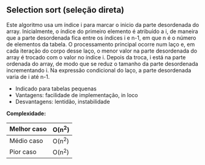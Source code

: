 ## Selection sort (seleção direta)
Este algoritmo usa um índice i para marcar o inicio da parte desordenada do array. Inicialmente, o índice do primeiro elemento é atribuído a i, de maneira que a parte desordenada fica entre os índices i e n-1, em que n é o número de elementos da tabela. O processamento principal ocorre num laço e, em cada iteração do corpo desse laço, o menor valor na parte desordenada do array é trocado com o valor no índice i. Depois da troca, i está na parte ordenada do array, de modo que se reduz o tamanho da parte desordenada incrementando i. Na expressão condicional do laço, a parte desordenada varia de i até n-1.

- Indicado para tabelas pequenas
- Vantagens: facilidade de implementação, in loco
- Desvantagens: lentidão, instabilidade

**Complexidade:** 

| Melhor caso | O(n$^2$) |
| --- | --- |
| Médio caso | O(n$^2$) |
| Pior caso | O(n$^2$) |